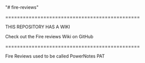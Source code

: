 "# fire-reviews" 

==============================================

THIS REPOSITORY HAS A WIKI

Check out the Fire reviews Wiki on GitHub

==============================================


Fire Reviews used to be called PowerNotes PAT




